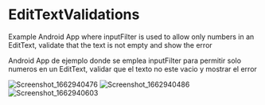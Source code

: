 # EditTextValidations

Example Android App where inputFilter is used to allow only numbers in an EditText, validate that the text is not empty and show the error

Android App de ejemplo donde se emplea inputFilter para permitir solo numeros en un EditText, validar que el texto no este vacio y mostrar el error

![Screenshot_1662940476](https://user-images.githubusercontent.com/60962053/189555093-d93e3ff9-66fe-457d-a62d-4451d24ba4fa.png)
![Screenshot_1662940486](https://user-images.githubusercontent.com/60962053/189555100-0acd19b0-9f22-408b-a650-b00771ffbabe.png)
![Screenshot_1662940603](https://user-images.githubusercontent.com/60962053/189555103-bf9c5069-60b2-4439-907b-81904f57c996.png)
